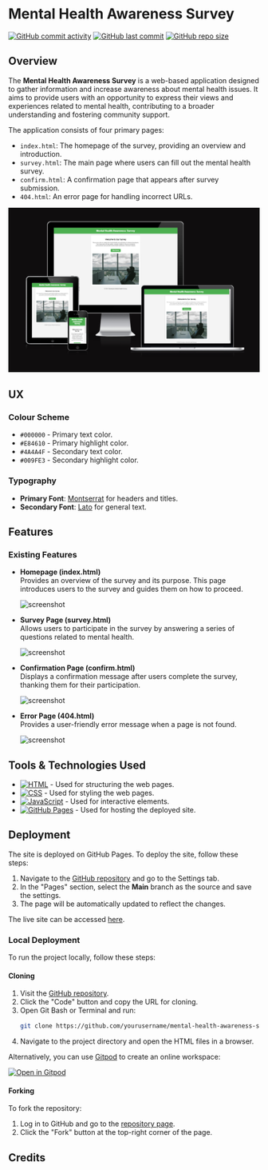 # Mental Health Awareness Survey

[![GitHub commit activity](https://img.shields.io/github/commit-activity/t/yourusername/mental-health-awareness-survey)](https://github.com/yourusername/mental-health-awareness-survey/commits/main)
[![GitHub last commit](https://img.shields.io/github/last-commit/yourusername/mental-health-awareness-survey)](https://github.com/yourusername/mental-health-awareness-survey/commits/main)
[![GitHub repo size](https://img.shields.io/github/repo-size/yourusername/mental-health-awareness-survey)](https://github.com/yourusername/mental-health-awareness-survey)

## Overview

The **Mental Health Awareness Survey** is a web-based application designed to gather information and increase awareness about mental health issues. It aims to provide users with an opportunity to express their views and experiences related to mental health, contributing to a broader understanding and fostering community support.

The application consists of four primary pages:
- `index.html`: The homepage of the survey, providing an overview and introduction.
- `survey.html`: The main page where users can fill out the mental health survey.
- `confirm.html`: A confirmation page that appears after survey submission.
- `404.html`: An error page for handling incorrect URLs.

![screenshot](documentation/mockup.png)

## UX

### Colour Scheme

- `#000000` - Primary text color.
- `#E84610` - Primary highlight color.
- `#4A4A4F` - Secondary text color.
- `#009FE3` - Secondary highlight color.

### Typography

- **Primary Font**: [Montserrat](https://fonts.google.com/specimen/Montserrat) for headers and titles.
- **Secondary Font**: [Lato](https://fonts.google.com/specimen/Lato) for general text.

## Features

### Existing Features

- **Homepage (index.html)**  
  Provides an overview of the survey and its purpose. This page introduces users to the survey and guides them on how to proceed.

  ![screenshot](documentation/features/index-page.png)

- **Survey Page (survey.html)**  
  Allows users to participate in the survey by answering a series of questions related to mental health.

  ![screenshot](documentation/features/survey-page.png)

- **Confirmation Page (confirm.html)**  
  Displays a confirmation message after users complete the survey, thanking them for their participation.

  ![screenshot](documentation/features/confirmation-page.png)

- **Error Page (404.html)**  
  Provides a user-friendly error message when a page is not found.

  ![screenshot](documentation/features/error-page.png)

## Tools & Technologies Used

- [![HTML](https://img.shields.io/badge/HTML-grey?logo=html5&logoColor=E34F26)](https://en.wikipedia.org/wiki/HTML) - Used for structuring the web pages.
- [![CSS](https://img.shields.io/badge/CSS-grey?logo=css3&logoColor=1572B6)](https://en.wikipedia.org/wiki/CSS) - Used for styling the web pages.
- [![JavaScript](https://img.shields.io/badge/JavaScript-grey?logo=javascript&logoColor=F7DF1E)](https://www.javascript.com) - Used for interactive elements.
- [![GitHub Pages](https://img.shields.io/badge/GitHub_Pages-grey?logo=githubpages&logoColor=222222)](https://pages.github.com) - Used for hosting the deployed site.

## Deployment

The site is deployed on GitHub Pages. To deploy the site, follow these steps:

1. Navigate to the [GitHub repository](https://github.com/yourusername/mental-health-awareness-survey) and go to the Settings tab.
2. In the "Pages" section, select the **Main** branch as the source and save the settings.
3. The page will be automatically updated to reflect the changes.

The live site can be accessed [here](https://yourusername.github.io/mental-health-awareness-survey).

### Local Deployment

To run the project locally, follow these steps:

#### Cloning

1. Visit the [GitHub repository](https://github.com/yourusername/mental-health-awareness-survey).
2. Click the "Code" button and copy the URL for cloning.
3. Open Git Bash or Terminal and run:
   ```bash
   git clone https://github.com/yourusername/mental-health-awareness-survey.git
   ```
4. Navigate to the project directory and open the HTML files in a browser.

Alternatively, you can use [Gitpod](https://gitpod.io) to create an online workspace:

[![Open in Gitpod](https://gitpod.io/button/open-in-gitpod.svg)](https://gitpod.io/#https://github.com/yourusername/mental-health-awareness-survey)

#### Forking

To fork the repository:

1. Log in to GitHub and go to the [repository page](https://github.com/yourusername/mental-health-awareness-survey).
2. Click the "Fork" button at the top-right corner of the page.

## Credits

 